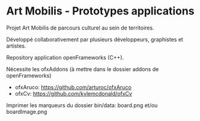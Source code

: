 # Art Mobilis - Prototypes applications

Projet Art Mobilis de parcours culturel au sein de territoires.

Développé collaborativement par plusieurs développeurs, graphistes et artistes.

Repository application openFrameworks (C++).

Nécessite les ofxAddons (à mettre dans le dossier addons de openFrameworks)
 - ofxAruco: https://github.com/arturoc/ofxAruco
 - ofxCv: https://github.com/kylemcdonald/ofxCv

Imprimer les marqueurs du dossier bin/data: board.png et/ou boardImage.png

